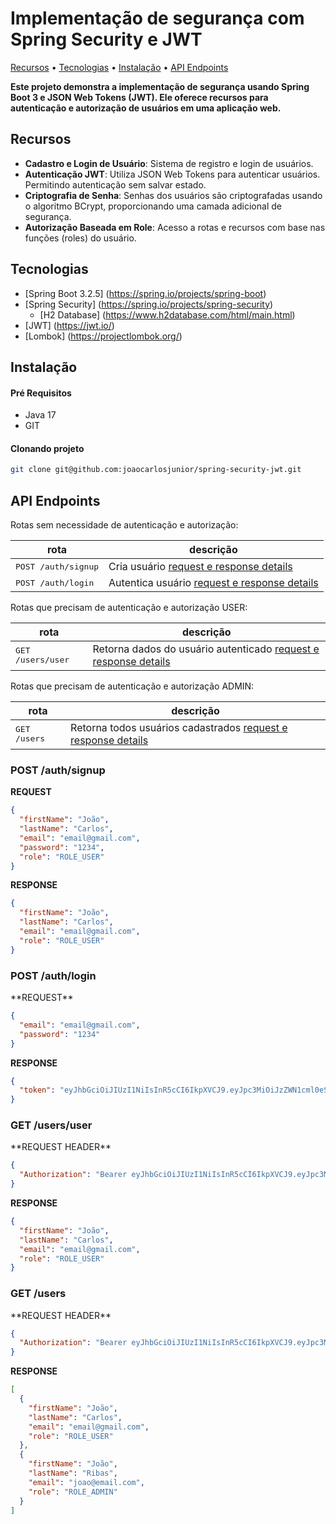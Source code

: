 <h1  style="font-weight: bold;">Implementação de segurança com Spring Security e JWT</h1>
<p>
  <a href="#recursos">Recursos</a> • 
  <a href="#tecnologias">Tecnologias</a> • 
  <a href="#instalar">Instalação</a> •
  <a href="#rotas">API Endpoints</a>
</p>
<p>
    <b>Este projeto demonstra a implementação de segurança usando Spring Boot 3 e JSON Web Tokens (JWT). Ele oferece recursos para autenticação e autorização de usuários em uma aplicação web.</b>
</p>

<h2 id="recursos">Recursos</h2>

- **Cadastro e Login de Usuário**: Sistema de registro e login de usuários.
- **Autenticação JWT**: Utiliza JSON Web Tokens para autenticar usuários. Permitindo autenticação sem salvar estado.
- **Criptografia de Senha**: Senhas dos usuários são criptografadas usando o algoritmo BCrypt, proporcionando uma camada
  adicional de segurança.
- **Autorização Baseada em Role**: Acesso a rotas e recursos com base nas funções (roles) do usuário.

<h2 id="tecnologias">Tecnologias</h2>

- [Spring Boot 3.2.5] (https://spring.io/projects/spring-boot)
- [Spring Security] (https://spring.io/projects/spring-security)
  - [H2 Database] (https://www.h2database.com/html/main.html)
- [JWT] (https://jwt.io/)
- [Lombok] (https://projectlombok.org/)

<h2 id="instalar">Instalação</h2>

#### Pré Requisitos

- Java 17
- GIT

#### Clonando projeto</h3>

```bash
git clone git@github.com:joaocarlosjunior/spring-security-jwt.git
```

<h2 id="rotas">API Endpoints</h2>
Rotas sem necessidade de autenticação e autorização:

| rota                         | descrição                                                        |
|------------------------------|------------------------------------------------------------------|
| <kbd>POST /auth/signup</kbd> | Cria usuário [request e response details](#post-user-signup)     |
| <kbd>POST /auth/login</kbd>  | Autentica usuário [request e response details](#post-user-login) |

Rotas que precisam de autenticação e autorização USER:

| rota                       | descrição                                                                    |
|----------------------------|------------------------------------------------------------------------------|
| <kbd>GET /users/user</kbd> | Retorna dados do usuário autenticado [request e response details](#get-user) |

Rotas que precisam de autenticação e autorização ADMIN:

| rota                  | descrição                                                                         |
|-----------------------|-----------------------------------------------------------------------------------|
| <kbd>GET /users</kbd> | Retorna todos usuários cadastrados [request e response details](#get-users-admin) |

<h3 id="post-user-signup">POST /auth/signup</h3>

**REQUEST**
```json
{
  "firstName": "João",
  "lastName": "Carlos",
  "email": "email@gmail.com",
  "password": "1234",
  "role": "ROLE_USER"
}
```

**RESPONSE**
```json
{
  "firstName": "João",
  "lastName": "Carlos",
  "email": "email@gmail.com",
  "role": "ROLE_USER"
}
```

<h3 id="post-user-login">POST /auth/login</h3>
**REQUEST**

```json
{
  "email": "email@gmail.com",
  "password": "1234"
}
```

**RESPONSE**

```json
{
  "token": "eyJhbGciOiJIUzI1NiIsInR5cCI6IkpXVCJ9.eyJpc3MiOiJzZWN1cml0eS1qd3QtYXBpIiwiaWF0IjoxNzE0NzYyNzIzLCJleHAiOjE3MTQ3OTg3MjMsInN1YiI6ImVtYWlsQGdtYWlsLmNvbSJ9.mBrdogTyydRMUeuIXwnVWF1n8wl00sBRXZoHzH3aPfw"
}
```

<h3 id="get-user">GET /users/user</h3>
**REQUEST HEADER**

```json
{
  "Authorization": "Bearer eyJhbGciOiJIUzI1NiIsInR5cCI6IkpXVCJ9.eyJpc3MiOiJzZWN1cml0eS1qd3QtYXBpIiwiaWF0IjoxNzE0NzYyNzIzLCJleHAiOjE3MTQ3OTg3MjMsInN1YiI6ImVtYWlsQGdtYWlsLmNvbSJ9.mBrdogTyydRMUeuIXwnVWF1n8wl00sBRXZoHzH3aPfw"
}
```

**RESPONSE**

```json
{
  "firstName": "João",
  "lastName": "Carlos",
  "email": "email@gmail.com",
  "role": "ROLE_USER"
}
```

<h3 id="get-users-admin">GET /users</h3>
**REQUEST HEADER**

```json
{
  "Authorization": "Bearer eyJhbGciOiJIUzI1NiIsInR5cCI6IkpXVCJ9.eyJpc3MiOiJzZWN1cml0eS1qd3QtYXBpIiwiaWF0IjoxNzE0NzY2MDgzLCJleHAiOjE3MTQ4MDIwODMsInN1YiI6ImpvYW9AZW1haWwuY29tIn0.So9Z0B91jo1A0hbiBE9ELBNyVuAU-_tsZzVGQUlZNGE"
}
```

**RESPONSE**

```json
[
  {
    "firstName": "João",
    "lastName": "Carlos",
    "email": "email@gmail.com",
    "role": "ROLE_USER"
  },
  {
    "firstName": "João",
    "lastName": "Ribas",
    "email": "joao@email.com",
    "role": "ROLE_ADMIN"
  }
]
```

